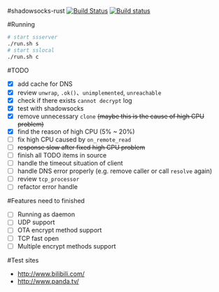 #shadowsocks-rust
[![Build Status](https://travis-ci.org/loggerhead/shadowsocks-rust.svg?branch=master)](https://travis-ci.org/loggerhead/shadowsocks-rust)
[![Build status](https://ci.appveyor.com/api/projects/status/ti4hi7era48ltxq4?svg=true)](https://ci.appveyor.com/project/loggerhead/shadowsocks-rust)

#Running
```bash
# start ssserver
./run.sh s
# start sslocal
./run.sh c
```

#TODO
- [x] add cache for DNS
- [x] review `unwrap`, `.ok()`、`unimplemented`, `unreachable`
- [x] check if there exists `cannot decrypt` log
- [x] test with shadowsocks
- [x] remove unnecessary `clone` ~~(maybe this is the cause of high CPU problem)~~
- [x] find the reason of high CPU (5% ~ 20%)
- [ ] fix high CPU caused by `on_remote_read`
- [ ] ~~response slow after fixed high CPU problem~~
- [ ] finish all TODO items in source
- [ ] handle the timeout situation of client
- [ ] handle DNS error properly (e.g. remove caller or call `resolve` again)
- [ ] review `tcp_processor`
- [ ] refactor error handle

#Features need to finished
- [ ] Running as daemon
- [ ] UDP support
- [ ] OTA encrypt method support
- [ ] TCP fast open
- [ ] Multiple encrypt methods support

#Test sites
* http://www.bilibili.com/
* http://www.panda.tv/
